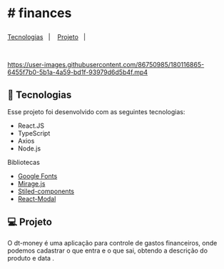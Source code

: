 # # finances<p align="center">
  <a href="#-tecnologias">Tecnologias</a>&nbsp;&nbsp;&nbsp;|&nbsp;&nbsp;&nbsp;
  <a href="#-projeto">Projeto</a>&nbsp;&nbsp;&nbsp;|&nbsp;&nbsp;&nbsp;
</p>

<p align="center">

</p>

<br>

<p align="center">
</p>


https://user-images.githubusercontent.com/86750985/180116865-6455f7b0-5b1a-4a59-bd1f-93979d6d5b4f.mp4

## 🚀 Tecnologias


Esse projeto foi desenvolvido com as seguintes tecnologias:

- React.JS
- TypeScript
- Axios
- Node.js

Bibliotecas

- [Google Fonts](https://fonts.google.com/)
- [Mirage.js](https://miragejs.com)
- [Stiled-components](https://styled-components.com)
- [React-Modal](http://reactcommunity.org/react-modal/)


## 💻 Projeto

O dt-money é uma aplicação para controle de gastos financeiros, onde podemos cadastrar o que entra e o que sai,
obtendo a descrição do produto e data .

